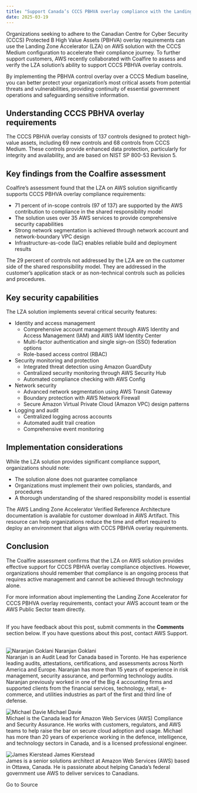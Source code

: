 ```yaml
---
title: "Support Canada’s CCCS PBHVA overlay compliance with the Landing Zone Accelerator on AWS"
date: 2025-03-19
---
```


Organizations seeking to adhere to the Canadian Centre for Cyber Security (CCCS) Protected B High Value Assets (PBHVA) overlay requirements can use the Landing Zone Accelerator (LZA) on AWS solution with the CCCS Medium configuration to accelerate their compliance journey. To further support customers, AWS recently collaborated with Coalfire to assess and verify the LZA solution’s ability to support CCCS PBHVA overlay controls.

By implementing the PBHVA control overlay over a CCCS Medium baseline, you can better protect your organization’s most critical assets from potential threats and vulnerabilities, providing continuity of essential government operations and safeguarding sensitive information.

## Understanding CCCS PBHVA overlay requirements

The CCCS PBHVA overlay consists of 137 controls designed to protect high-value assets, including 69 new controls and 68 controls from CCCS Medium. These controls provide enhanced data protection, particularly for integrity and availability, and are based on NIST SP 800-53 Revision 5.

## Key findings from the Coalfire assessment

Coalfire’s assessment found that the LZA on AWS solution significantly supports CCCS PBHVA overlay compliance requirements:

- 71 percent of in-scope controls (97 of 137) are supported by the AWS contribution to compliance in the shared responsibility model
- The solution uses over 35 AWS services to provide comprehensive security capabilities
- Strong network segmentation is achieved through network account and network-boundary VPC design
- Infrastructure-as-code (IaC) enables reliable build and deployment results

The 29 percent of controls not addressed by the LZA are on the customer side of the shared responsibility model. They are addressed in the customer’s application stack or as non-technical controls such as policies and procedures.

## Key security capabilities

The LZA solution implements several critical security features:

- Identity and access management
    - Comprehensive account management through AWS Identity and Access Management (IAM) and AWS IAM Identity Center
    - Multi-factor authentication and single sign-on (SSO) federation options
    - Role-based access control (RBAC)
- Security monitoring and protection
    - Integrated threat detection using Amazon GuardDuty
    - Centralized security monitoring through AWS Security Hub
    - Automated compliance checking with AWS Config
- Network security
    - Advanced network segmentation using AWS Transit Gateway
    - Boundary protection with AWS Network Firewall
    - Secure Amazon Virtual Private Cloud (Amazon VPC) design patterns
- Logging and audit
    - Centralized logging across accounts
    - Automated audit trail creation
    - Comprehensive event monitoring

## Implementation considerations

While the LZA solution provides significant compliance support, organizations should note:

- The solution alone does not guarantee compliance
- Organizations must implement their own policies, standards, and procedures
- A thorough understanding of the shared responsibility model is essential

The AWS Landing Zone Accelerator Verified Reference Architecture documentation is available for customer download in AWS Artifact. This resource can help organizations reduce the time and effort required to deploy an environment that aligns with CCCS PBHVA overlay requirements.

## Conclusion

The Coalfire assessment confirms that the LZA on AWS solution provides effective support for CCCS PBHVA overlay compliance objectives. However, organizations should remember that compliance is an ongoing process that requires active management and cannot be achieved through technology alone.

For more information about implementing the Landing Zone Accelerator for CCCS PBHVA overlay requirements, contact your AWS account team or the AWS Public Sector team directly.

   
If you have feedback about this post, submit comments in the **Comments** section below. If you have questions about this post, contact AWS Support.  
 

![Naranjan Goklani](https://d2908q01vomqb2.cloudfront.net/22d200f8670dbdb3e253a90eee5098477c95c23d/2023/11/16/narankg.png) Naranjan Goklani  
Naranjan is an Audit Lead for Canada based in Toronto. He has experience leading audits, attestations, certifications, and assessments across North America and Europe. Naranjan has more than 15 years of experience in risk management, security assurance, and performing technology audits. Naranjan previously worked in one of the Big 4 accounting firms and supported clients from the financial services, technology, retail, e-commerce, and utilities industries as part of the first and third line of defense.

![Michael Davie](https://d2908q01vomqb2.cloudfront.net/22d200f8670dbdb3e253a90eee5098477c95c23d/2022/10/12/mldavie.jpeg) Michael Davie  
Michael is the Canada lead for Amazon Web Services (AWS) Compliance and Security Assurance. He works with customers, regulators, and AWS teams to help raise the bar on secure cloud adoption and usage. Michael has more than 20 years of experience working in the defence, intelligence, and technology sectors in Canada, and is a licensed professional engineer.

![James Kierstead](https://d2908q01vomqb2.cloudfront.net/22d200f8670dbdb3e253a90eee5098477c95c23d/2025/02/24/jkierst.jpg) James Kierstead  
James is a senior solutions architect at Amazon Web Services (AWS) based in Ottawa, Canada. He is passionate about helping Canada’s federal government use AWS to deliver services to Canadians.

Go to Source
